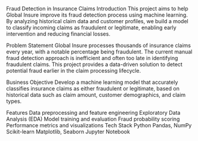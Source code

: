 Fraud Detection in Insurance Claims
Introduction
This project aims to help Global Insure improve its fraud detection process using machine learning. By analyzing historical claim data and customer profiles, we build a model to classify incoming claims as fraudulent or legitimate, enabling early intervention and reducing financial losses.

Problem Statement
Global Insure processes thousands of insurance claims every year, with a notable percentage being fraudulent. The current manual fraud detection approach is inefficient and often too late in identifying fraudulent claims. This project provides a data-driven solution to detect potential fraud earlier in the claim processing lifecycle.

Business Objective
Develop a machine learning model that accurately classifies insurance claims as either fraudulent or legitimate, based on historical data such as claim amount, customer demographics, and claim types.

Features
Data preprocessing and feature engineering
Exploratory Data Analysis (EDA)
Model training and evaluation
Fraud probability scoring
Performance metrics and visualizations
Tech Stack
Python
Pandas, NumPy
Scikit-learn
Matplotlib, Seaborn
Jupyter Notebook

